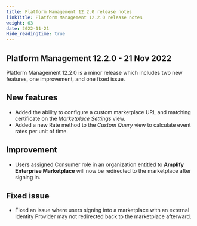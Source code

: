 ```yaml
---
title: Platform Management 12.2.0 release notes
linkTitle: Platform Management 12.2.0 release notes
weight: 63
date: 2022-11-21
Hide_readingtime: true
---
```


## Platform Management 12.2.0 - 21 Nov 2022

Platform Management 12.2.0 is a minor release which includes two new features, one improvement, and one fixed issue.

## New features

* Added the ability to configure a custom marketplace URL and matching certificate on the *Marketplace Settings* view.
* Added a new Rate method to the *Custom Query* view to calculate event rates per unit of time.

## Improvement

* Users assigned Consumer role in an organization entitled to **Amplify Enterprise Marketplace** will now be redirected to the marketplace after signing in.

## Fixed issue

* Fixed an issue where users signing into a marketplace with an external Identity Provider may not redirected back to the marketplace afterward.
